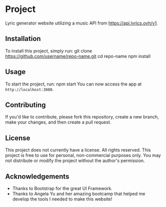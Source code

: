 # Project 

Lyric generator website utilizing a music API from https://api.lyrics.ovh/v1. 

## Installation 

To install this project, simply run:
git clone https://github.com/username/repo-name.git cd repo-name npm install

## Usage

To start the project, run:
npm start
You can now access the app at `http://localhost:3000`.

## Contributing 

If you'd like to contribute, please fork this repository, create a new branch, make your changes, and then create a pull request.

## License
This project does not currently have a license. All rights reserved. 
This project is free to use for personal, non-commercial purposes only. You may not distribute or modify the project without the author's permission.

## Acknowledgements

- Thanks to Bootstrap for the great UI Framework.
- Thanks to Angela Yu and her amazing bootcamp that helped me develop the tools I needed to make this website!
